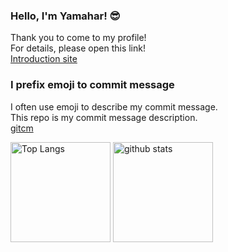 ### Hello, I'm Yamahar! :sunglasses:

Thank you to come to my profile!  
For details, please open this link!  
[Introduction site](https://yamahar.work)

### I prefix emoji to commit message

I often use emoji to describe my commit message.  
This repo is my commit message description.  
[gitcm](https://github.com/shebang-sh/gitcm)

<p align="left">

<img alt="Top Langs" height="160px" src="https://github-readme-stats.vercel.app/api/top-langs/?username=shebang-sh&hide=html&layout=compact">
<img alt="github stats" height="160px" src="https://github-readme-stats.vercel.app/api?username=shebang-sh&show_icons=true&count_private=true">

</p>
